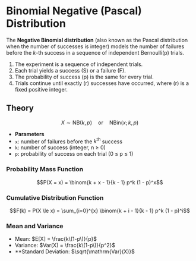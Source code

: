 # Binomial Negative (Pascal) Distribution

The **Negative Binomial distribution** (also known as the Pascal distribution when the number of successes is integer) models the number of failures before the $k$-th success in a sequence of independent Bernoulli(p) trials.

1. The experiment is a sequence of independent trials.  
2. Each trial yields a success (S) or a failure (F).  
3. The probability of success \(p\) is the same for every trial.  
4. Trials continue until exactly \(r\) successes have occurred, where \(r\) is a fixed positive integer.


## Theory

$$X \sim \mathrm{NB}(k, p)\quad\text{or}\quad \mathrm{NBin}(x; k, p)$$

- **Parameters**
 - `x`: number of failures before the $k^{\text{th}}$ success
 - `k`: number of success (integer, n ≥ 0)
 - `p`: probability of success on each trial (0 ≤ p ≤ 1)

### Probability Mass Function

$$P(X = x) = \binom{k + x - 1}{k - 1} p^k (1 - p)^x$$

### Cumulative Distribution Function

$$F(k) = P(X \le x) = \sum_{i=0}^{x} \binom{k + i - 1}{k - 1} p^k (1 - p)^i$$

### Mean and Variance

- Mean: $E[X] = \frac{k\(1-p\)}{p}$
- Variance: $Var(X) = \frac{k\(1-p\)}{p^2}$
- **Standard Deviation: $\sqrt{\mathrm{Var}(X)}$
